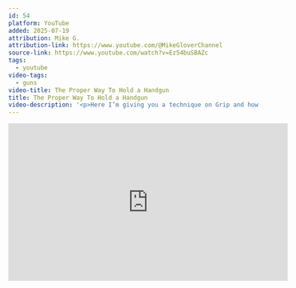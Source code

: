 ```yaml
---
id: 54
platform: YouTube
added: 2025-07-19
attribution: Mike G.
attribution-link: https://www.youtube.com/@MikeGloverChannel
source-link: https://www.youtube.com/watch?v=Ez54buSBAZc
tags:
  - youtube
video-tags:
  - guns
video-title: The Proper Way To Hold a Handgun
title: The Proper Way To Hold a Handgun
video-description: '<p>Here I’m giving you a technique on Grip and how to hold the pistol the right way.</p><p>Make sure you subscribe and stay tuned to everything we are doing. </p><p>Fieldcraft Survival Podcast:<a href="https://podcasts.apple.com/us/podcast">https://podcasts.apple.com/us/podcast</a>...</p><p>My Podcast:<a href="https://podcasts.apple.com/us/podcast">https://podcasts.apple.com/us/podcast</a>...</p><p>Train with me:<a href="https://www.fieldcraftsurvival.com">https://www.fieldcraftsurvival.com</a> </p><p>Fieldcraft Swag:<a href="https://fieldcraftsurvival.com/apparel/">https://fieldcraftsurvival.com/apparel/</a></p><p>Instagram:www.instagram.com/mike.a.gloverwww.instagram.com/mikegloveractual</p><p>My Website:www.mikegloveractual.com</p><p>My Company YouTube:   / thefieldcra.  .</p>'
---
```

<iframe width="560" height="315" src="https://www.youtube-nocookie.com/embed/Ez54buSBAZc?si=CRXRTYoXz747eKMX" title="YouTube video player" frameborder="0" allow="accelerometer; autoplay; clipboard-write; encrypted-media; gyroscope; picture-in-picture; web-share" referrerpolicy="strict-origin-when-cross-origin" allowfullscreen></iframe>

